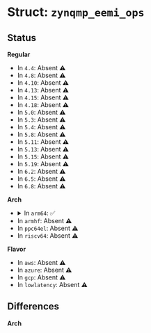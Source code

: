 # Struct: <code>zynqmp_eemi_ops</code>

## Status
<b>Regular</b>
<ul>
<li>
In <code>4.4</code>: Absent ⚠️
</li>
<li>
In <code>4.8</code>: Absent ⚠️
</li>
<li>
In <code>4.10</code>: Absent ⚠️
</li>
<li>
In <code>4.13</code>: Absent ⚠️
</li>
<li>
In <code>4.15</code>: Absent ⚠️
</li>
<li>
In <code>4.18</code>: Absent ⚠️
</li>
<li>
In <code>5.0</code>: Absent ⚠️
</li>
<li>
In <code>5.3</code>: Absent ⚠️
</li>
<li>
In <code>5.4</code>: Absent ⚠️
</li>
<li>
In <code>5.8</code>: Absent ⚠️
</li>
<li>
In <code>5.11</code>: Absent ⚠️
</li>
<li>
In <code>5.13</code>: Absent ⚠️
</li>
<li>
In <code>5.15</code>: Absent ⚠️
</li>
<li>
In <code>5.19</code>: Absent ⚠️
</li>
<li>
In <code>6.2</code>: Absent ⚠️
</li>
<li>
In <code>6.5</code>: Absent ⚠️
</li>
<li>
In <code>6.8</code>: Absent ⚠️
</li>
</ul>
<b>Arch</b>
<ul>
<li>
<details>
<summary>In <code>arm64</code>: ✅</summary>

```c
struct zynqmp_eemi_ops {
    int (*get_api_version)(u32 *);
    int (*get_chipid)(u32 *, u32 *);
    int (*fpga_load)(const u64, const u32, const u32);
    int (*fpga_get_status)(u32 *);
    int (*query_data)(struct zynqmp_pm_query_data, u32 *);
    int (*clock_enable)(u32);
    int (*clock_disable)(u32);
    int (*clock_getstate)(u32, u32 *);
    int (*clock_setdivider)(u32, u32);
    int (*clock_getdivider)(u32, u32 *);
    int (*clock_setrate)(u32, u64);
    int (*clock_getrate)(u32, u64 *);
    int (*clock_setparent)(u32, u32);
    int (*clock_getparent)(u32, u32 *);
    int (*ioctl)(u32, u32, u32, u32, u32 *);
    int (*reset_assert)(const enum zynqmp_pm_reset, const enum zynqmp_pm_reset_action);
    int (*reset_get_status)(const enum zynqmp_pm_reset, u32 *);
    int (*init_finalize)();
    int (*set_suspend_mode)(u32);
    int (*request_node)(const u32, const u32, const u32, const enum zynqmp_pm_request_ack);
    int (*release_node)(const u32);
    int (*set_requirement)(const u32, const u32, const u32, const enum zynqmp_pm_request_ack);
};
```
</details>
</li>
<li>
In <code>armhf</code>: Absent ⚠️
</li>
<li>
In <code>ppc64el</code>: Absent ⚠️
</li>
<li>
In <code>riscv64</code>: Absent ⚠️
</li>
</ul>
<b>Flavor</b>
<ul>
<li>
In <code>aws</code>: Absent ⚠️
</li>
<li>
In <code>azure</code>: Absent ⚠️
</li>
<li>
In <code>gcp</code>: Absent ⚠️
</li>
<li>
In <code>lowlatency</code>: Absent ⚠️
</li>
</ul>

## Differences
<b>Arch</b>
<ul>
</ul>
